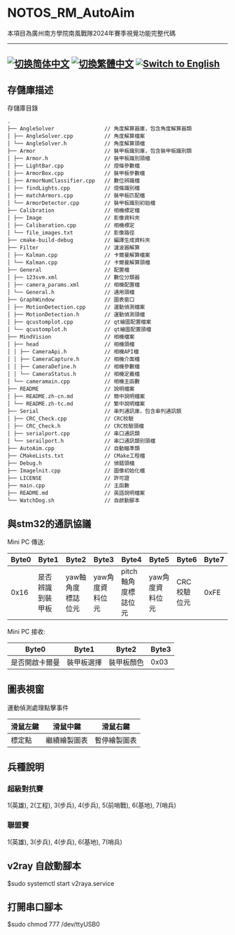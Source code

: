 # NOTOS_RM_AutoAim
本項目為廣州南方學院南風戰隊2024年賽季視覺功能完整代碼

---
[![切换简体中文](https://img.shields.io/badge/切换语言-简体中文-blue)](https://github.com/lizuju/NOTOS_RM_AutoAim/blob/main/README/README.zh-cn.md)
[![切換繁體中文](https://img.shields.io/badge/切換語言-繁體中文-blue)](https://github.com/lizuju/NOTOS_RM_AutoAim/blob/main/README/README.zh-tc.md)
[![Switch to English](https://img.shields.io/badge/Switch-English-blue)](https://github.com/lizuju/NOTOS_RM_AutoAim/blob/main/README.md)
---

## 存儲庫描述
存儲庫目錄

    .
    ├── AngleSolver                // 角度解算器庫，包含角度解算器類
    │ ├── AngleSolver.cpp          // 角度解算檔案
    │ └── AngleSolver.h            // 角度解算頭檔
    ├── Armor                      // 裝甲板識別庫，包含裝甲板識別類
    │ ├── Armor.h                  // 裝甲板識別頭檔
    │ ├── LightBar.cpp             // 燈條參數檔
    │ ├── ArmorBox.cpp             // 裝甲板參數檔
    │ ├── ArmorNumClassifier.cpp   // 數位辨識檔
    │ ├── findLights.cpp           // 燈條識別檔
    │ ├── matchArmors.cpp          // 裝甲板匹配檔
    │ └── ArmorDetector.cpp        // 裝甲板識別初始檔
    ├── Calibration                // 相機標定檔
    │ ├── Image                    // 影像資料夾
    │ ├── Calibaration.cpp         // 相機標定
    │ └── file_images.txt          // 影像路徑
    ├── cmake-build-debug          // 編譯生成資料夾
    ├── Filter                     // 濾波器解算
    │ ├── Kalman.cpp               // 卡爾曼解算檔案
    │ └── Kalman.cpp               // 卡爾曼解算頭檔
    ├── General                    // 配置檔
    │ ├── 123svm.xml               // 數位分類器
    │ ├── camera_params.xml        // 相機配置檔
    │ └── General.h                // 通用頭檔
    ├── GraphWindow                // 圖表窗口
    │ ├── MotionDetection.cpp      // 運動偵測檔案
    │ ├── MotionDetection.h        // 運動偵測頭檔
    │ ├── qcustomplot.cpp          // qt繪圖配置檔案
    │ └── qcustomplot.h            // qt繪圖配置頭檔
    ├── MindVision                 // 相機檔案
    │ ├── head                     // 相機頭檔
    │ │ ├── CameraApi.h            // 相機API檔
    │ │ ├── CameraCapture.h        // 相機介面檔
    │ │ ├── CameraDefine.h         // 相機參數檔
    │ │ └── CameraStatus.h         // 相機定義檔
    │ └── cameramain.cpp           // 相機主函數
    ├── README                     // 說明檔案
    │ ├── README.zh-cn.md          // 簡中說明檔案
    │ └── README.zh-tc.md          // 繁中說明檔案
    ├── Serial                     // 串列通訊庫，包含串列通訊類
    │ ├── CRC_Check.cpp            // CRC校驗
    │ ├── CRC_Check.h              // CRC校驗頭檔
    │ ├── serialport.cpp           // 串口通訊類
    │ └── serailport.h             // 串口通訊類別頭檔
    ├── AutoAim.cpp                // 自動瞄準類
    ├── CMakeLists.txt             // CMake工程檔 
    ├── Debug.h                    // 偵錯頭檔
    ├── Imagelnit.cpp              // 圖像初始化檔
    ├── LICENSE                    // 許可證 
    ├── main.cpp                   // 主函數
    ├── README.md                  // 英語說明檔案
    └── WatchDog.sh                // 自啟動腳本

## 與stm32的通訊協議
Mini PC 傳送:

| Byte0 | Byte1    | Byte2 | Byte3 | Byte4 | Byte5 | Byte6 | Byte7 |
|-------|----------|----------------|-------------| -------------|---------------|-----------|-------|
| 0x16 | 是否辨識到裝甲板 | yaw軸角度標誌位元 | yaw角度資料位元 | pitch軸角度標誌位元 | yaw角度資料位元 | CRC校驗位元 | 0xFE |

Mini PC 接收:

| Byte0 | Byte1 | Byte2 | Byte3 |
|------|-------|-------|---------|
| 是否開啟卡爾曼 | 裝甲板選擇 | 裝甲板顏色 | 0x03 |

## 圖表視窗
運動偵測處理點擊事件

| 滑鼠左鍵 | 滑鼠中鍵 | 滑鼠右鍵 |
|------|--------|--------|
| 標定點 | 繼續繪製圖表 | 暫停繪製圖表 |

## 兵種說明

### 超級對抗賽
1(英雄), 2(工程), 3(步兵), 4(步兵), 5(前哨戰), 6(基地), 7(哨兵)

### 聯盟賽
1(英雄), 3(步兵), 4(步兵), 6(基地), 7(哨兵)

## v2ray 自啟動腳本
$sudo systemctl start v2raya.service

## 打開串口腳本
$sudo chmod 777 /dev/ttyUSB0